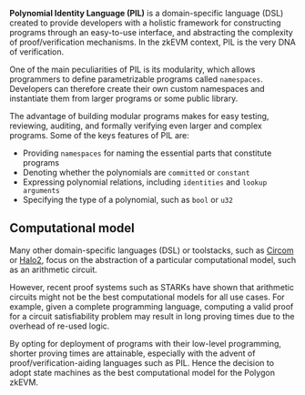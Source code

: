 **Polynomial Identity Language (PIL)** is a domain-specific language (DSL) created to provide developers with a holistic framework for constructing programs through an easy-to-use interface, and abstracting the complexity of proof/verification mechanisms. In the zkEVM context, PIL is the very DNA of verification.

One of the main peculiarities of PIL is its modularity, which allows programmers to define parametrizable programs called `namespaces`. Developers can therefore create their own custom namespaces and instantiate them from larger programs or some public library.

The advantage of building modular programs makes for easy testing, reviewing, auditing, and formally verifying even larger and complex programs. Some of the keys features of PIL are:

- Providing `namespaces` for naming the essential parts that constitute programs
- Denoting whether the polynomials are `committed` or `constant`
- Expressing polynomial relations, including `identities` and `lookup arguments`
- Specifying the type of a polynomial, such as `bool` or `u32`

## Computational model

Many other domain-specific languages (DSL) or toolstacks, such as [Circom](https://docs.circom.io/) or [Halo2](https://zcash.github.io/halo2/), focus on the abstraction of a particular computational model, such as an arithmetic circuit. 

However, recent proof systems such as STARKs have shown that arithmetic circuits might not be the best computational models for all use cases. For example, given a complete programming language, computing a valid proof for a circuit satisfiability problem may result in long proving times due to the overhead of re-used logic. 

By opting for deployment of programs with their low-level programming, shorter proving times are attainable, especially with the advent of proof/verification-aiding languages such as PIL. Hence the decision to adopt state machines as the best computational model for the Polygon zkEVM.
